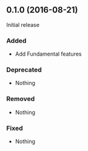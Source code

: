 ## 0.1.0 (2016-08-21)

Initial release

### Added

- Add Fundamental features

### Deprecated

- Nothing

### Removed

- Nothing

### Fixed

- Nothing
